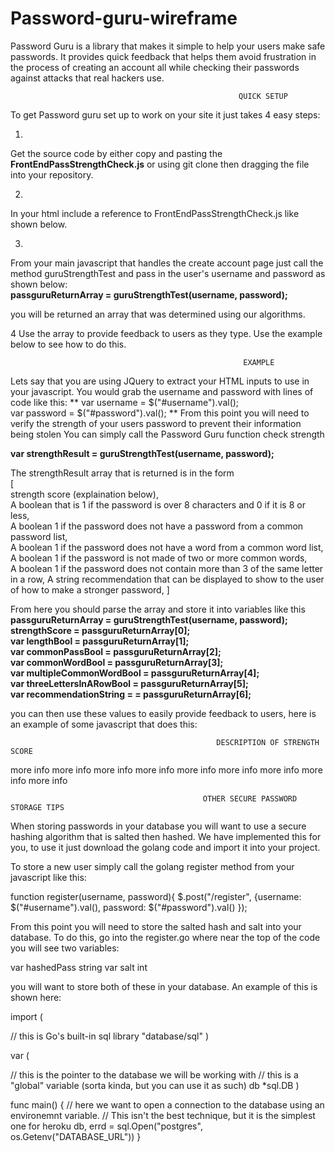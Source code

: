 # Password-guru-wireframe
Password Guru is a library that makes it simple to help your users make safe passwords. It provides quick feedback that helps them avoid frustration in the process of creating an account all while checking their passwords against attacks that real hackers use. 

                                                       QUICK SETUP
To get Password guru set up to work on your site it just takes 4 easy steps:

1. 
Get the source code by either copy and pasting the **FrontEndPassStrengthCheck.js** or using git clone then dragging the file into your repository.


2.
In your html include a reference to  FrontEndPassStrengthCheck.js like shown below.                                                 
**<script src="FrontEndPassStrengthCheck.js"></script>**

3.
From your main javascript that handles the create account page just call the method guruStrengthTest and pass in the user's username and password as shown below:                                                                                                   
**passguruReturnArray = guruStrengthTest(username, password);**

you will be returned an array that was determined using our algorithms. 

4 
Use the array to provide feedback to users as they type. Use the example below to see how to do this.

                                                        EXAMPLE

Lets say that you are using JQuery to extract your HTML inputs to use in your javascript.
You would grab the username and password with lines of code like this:
**
  var username = $("#username").val();                                                                                    
  var password = $("#password").val();
**
From this point you will need to verify the strength of your users password to prevent their information being stolen
You can simply call the Password Guru function check strength                                                                          

**var strengthResult = guruStrengthTest(username, password);**
  
The strengthResult array that is returned is in the form                                                                          
[                                                                                                                                 
strength score (explaination below),                                                                                   
A boolean that is 1 if the password is over 8 characters and 0 if it is 8 or less,                                 
A boolean 1 if the password does not have a password from a common password list,                             
A boolean 1 if the password does not have a word from a common word list,                                                     
A boolean 1 if the password is not made of two or more common words,                                                              
A boolean 1 if the password does not contain more than 3 of the same letter in a row,
A string recommendation that can be displayed to show to the user of how to make a stronger password,
]                                                                          

From here you should parse the array and store it into variables like this                                        
**passguruReturnArray = guruStrengthTest(username, password);**                                                                         
**strengthScore = passguruReturnArray[0];**                                                                                     
**var lengthBool = passguruReturnArray[1];**                                                                             
**var commonPassBool = passguruReturnArray[2];**                                                                                
**var commonWordBool = passguruReturnArray[3];**                                                                                   
**var multipleCommonWordBool = passguruReturnArray[4];**                                                         
**var threeLettersInARowBool = passguruReturnArray[5];**                                                             
**var recommendationString = = passguruReturnArray[6];**                                     

you can then use these values to easily provide feedback to users, here is an example of some javascript that does this:


                                                 


                                                  DESCRIPTION OF STRENGTH SCORE
more info
more info
more info
more info
more info
more info
more info
more info
more info


                                               OTHER SECURE PASSWORD STORAGE TIPS
When storing passwords in your database you will want to use a secure hashing algorithm that is salted then hashed.
We have implemented this for you, to use it just download the golang code and import it into your project.

To store a new user simply call the golang register method from your javascript like this:

function register(username, password){
    $.post("/register", {username: $("#username").val(), password: $("#password").val()
    });


From this point you will need to store the salted hash and salt into your database.
To do this, go into the register.go where near the top of the code you will see two variables:


var hashedPass string
var salt int

you will want to store both of these in your database. An example of this is shown here:

import (

   // this is Go's built-in sql library
   "database/sql"
)

var (

   // this is the pointer to the database we will be working with
   // this is a "global" variable (sorta kinda, but you can use it as such)
   db *sql.DB
)

func main() {
    // here we want to open a connection to the database using an environemnt variable.
    // This isn't the best technique, but it is the simplest one for heroku
    db, errd = sql.Open("postgres", os.Getenv("DATABASE_URL"))
}
